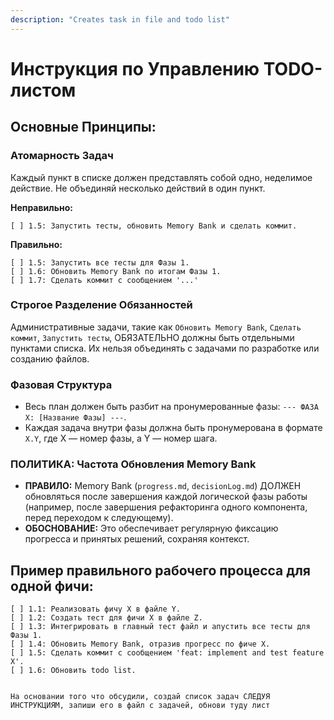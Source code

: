 ```yaml
---
description: "Creates task in file and todo list"
---
```


# Инструкция по Управлению TODO-листом

## Основные Принципы:

### Атомарность Задач
Каждый пункт в списке должен представлять собой одно, неделимое действие. Не объединяй несколько действий в один пункт.

**Неправильно:**
```
[ ] 1.5: Запустить тесты, обновить Memory Bank и сделать коммит.
```
**Правильно:**
```
[ ] 1.5: Запустить все тесты для Фазы 1.
[ ] 1.6: Обновить Memory Bank по итогам Фазы 1.
[ ] 1.7: Сделать коммит с сообщением '...'
```

### Строгое Разделение Обязанностей
Административные задачи, такие как `Обновить Memory Bank`, `Сделать коммит`, `Запустить тесты`, ОБЯЗАТЕЛЬНО должны быть отдельными пунктами списка. Их нельзя объединять с задачами по разработке или созданию файлов.

### Фазовая Структура
- Весь план должен быть разбит на пронумерованные фазы: `--- ФАЗА X: [Название Фазы] ---`.
- Каждая задача внутри фазы должна быть пронумерована в формате `X.Y`, где X — номер фазы, а Y — номер шага.

### **ПОЛИТИКА: Частота Обновления Memory Bank**
- **ПРАВИЛО:** Memory Bank (`progress.md`, `decisionLog.md`) ДОЛЖЕН обновляться после завершения каждой логической фазы работы (например, после завершения рефакторинга одного компонента, перед переходом к следующему).
- **ОБОСНОВАНИЕ:** Это обеспечивает регулярную фиксацию прогресса и принятых решений, сохраняя контекст.
## Пример правильного рабочего процесса для одной фичи:

```
[ ] 1.1: Реализовать фичу X в файле Y.
[ ] 1.2: Создать тест для фичи X в файле Z.
[ ] 1.3: Интегрировать в главный тест файл и апустить все тесты для Фазы 1.
[ ] 1.4: Обновить Memory Bank, отразив прогресс по фиче X.
[ ] 1.5: Сделать коммит с сообщением 'feat: implement and test feature X'.
[ ] 1.6: Обновить todo list.


На основании того что обсудили, создай список задач СЛЕДУЯ ИНСТРУКЦИЯМ, запиши его в файл с задачей, обнови туду лист